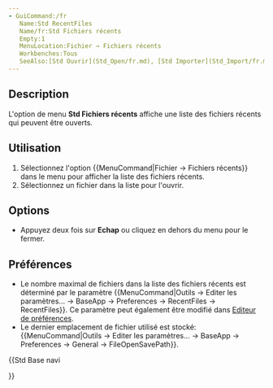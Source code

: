 ```yaml
---
- GuiCommand:/fr
   Name:Std RecentFiles
   Name/fr:Std Fichiers récents
   Empty:1
   MenuLocation:Fichier → Fichiers récents
   Workbenches:Tous
   SeeAlso:[Std Ouvrir](Std_Open/fr.md), [Std Importer](Std_Import/fr.md)
---
```


## Description

L\'option de menu **Std Fichiers récents** affiche une liste des fichiers récents qui peuvent être ouverts.

## Utilisation

1.  Sélectionnez l\'option {{MenuCommand|Fichier → Fichiers récents}} dans le menu pour afficher la liste des fichiers récents.
2.  Sélectionnez un fichier dans la liste pour l\'ouvrir.

## Options

-   Appuyez deux fois sur **Echap** ou cliquez en dehors du menu pour le fermer.

## Préférences

-   Le nombre maximal de fichiers dans la liste des fichiers récents est déterminé par le paramètre {{MenuCommand|Outils → Editer les paramètres... → BaseApp → Preferences → RecentFiles → RecentFiles}}. Ce paramètre peut également être modifié dans [Editeur de préférences](Preferences_Editor/fr#G.C3.A9n.C3.A9ral.md).
-   Le dernier emplacement de fichier utilisé est stocké: {{MenuCommand|Outils → Editer les paramètres... → BaseApp → Preferences → General → FileOpenSavePath}}.





{{Std Base navi

}}  
